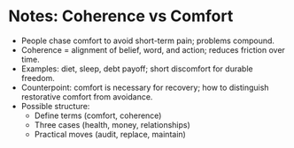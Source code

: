# Notes: Coherence vs Comfort

- People chase comfort to avoid short-term pain; problems compound.
- Coherence = alignment of belief, word, and action; reduces friction over time.
- Examples: diet, sleep, debt payoff; short discomfort for durable freedom.
- Counterpoint: comfort is necessary for recovery; how to distinguish restorative comfort from avoidance.
- Possible structure:
  - Define terms (comfort, coherence)
  - Three cases (health, money, relationships)
  - Practical moves (audit, replace, maintain)
